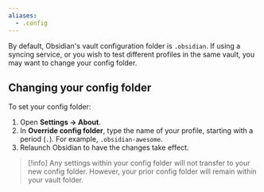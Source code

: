 ```yaml
---
aliases:
  - .config
---
```

By default, Obsidian's vault configuration folder is `.obsidian`. If using a syncing service, or you wish to test different profiles in the same vault, you may want to change your config folder. 

## Changing your config folder

To set your config folder:

1. Open **Settings → About**.
2. In **Override config folder**, type the name of your profile, starting with a period (`.`). For example, `.obsidian-awesome`.
3. Relaunch Obsidian to have the changes take effect. 

> [!info] Any settings within your config folder will not transfer to your new config folder. However, your prior config folder will remain within your vault folder.